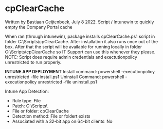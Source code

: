 # cpClearCache
Written by Bastiaan Geijtenbeek, July 8 2022.
Script / Intunewin to quickly empty the Company Portal cache

When ran (through intunewin), package installs cpClearCache.ps1 script in folder C:\Scripts\cpClearCache\. After installation it also runs once out of the box.
After that the script will be available for running locally in folder C:\Scripts\cpClearCache so IT Support can use this whenever they please.
NOTE: Script does require admin credentials and exectutionpolicy unrestricted to run properly.

**INTUNE APP DEPLOYMENT**
Install command: powershell -executionpolicy unrestricted -file install.ps1
Uninstall Command: powershell -executionpolicy unrestricted -file uninstall.ps1

Intune App Detection: 
- Rule type: File
- Patch: C:\Scripts\
- File or folder: cpClearCache	
- Detection method: File or foldert exists
- Associated with a 32-bit app on 64-bit clients: No
